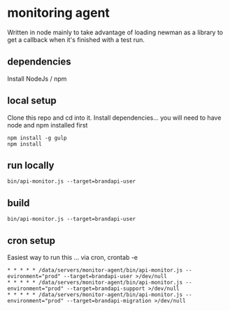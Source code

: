 # monitoring agent
Written in node mainly to take advantage of loading newman as a library to get a callback when it's finished with a test run.

## dependencies
Install NodeJs / npm

## local setup
Clone this repo and cd into it.
Install dependencies... you will need to have node and npm installed first

```
npm install -g gulp
npm install
```

## run locally

```
bin/api-monitor.js --target=brandapi-user
```

## build

```
bin/api-monitor.js --target=brandapi-user
```

## cron setup
Easiest way to run this ... via cron, crontab -e

```
* * * * * /data/servers/monitor-agent/bin/api-monitor.js --evironment="prod" --target=brandapi-user >/dev/null
* * * * * /data/servers/monitor-agent/bin/api-monitor.js --environment="prod" --target=brandapi-support >/dev/null
* * * * * /data/servers/monitor-agent/bin/api-monitor.js --environment="prod" --target=brandapi-migration >/dev/null
```